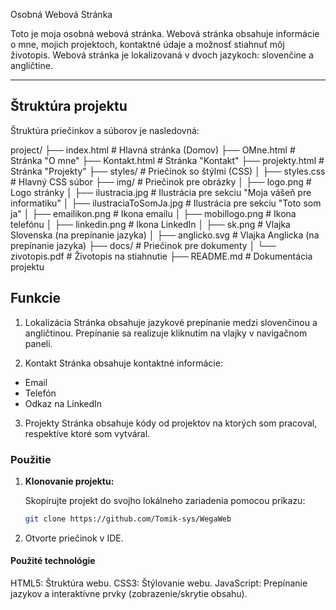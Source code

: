 Osobná Webová Stránka

Toto je moja osobná webová stránka. Webová stránka obsahuje informácie o mne, mojich projektoch, kontaktné údaje a možnosť stiahnuť môj životopis. Webová stránka je lokalizovaná v dvoch jazykoch: slovenčine a angličtine.

---

## Štruktúra projektu

Štruktúra priečinkov a súborov je nasledovná:

project/
├── index.html             # Hlavná stránka (Domov)
├── OMne.html              # Stránka "O mne"
├── Kontakt.html           # Stránka "Kontakt"
├── projekty.html          # Stránka "Projekty"
├── styles/                # Priečinok so štýlmi (CSS)
│   ├── styles.css         # Hlavný CSS súbor
├── img/                   # Priečinok pre obrázky
│   ├── logo.png           # Logo stránky
│   ├── ilustracia.jpg     # Ilustrácia pre sekciu "Moja vášeň pre informatiku"
│   ├── ilustraciaToSomJa.jpg # Ilustrácia pre sekciu "Toto som ja"
│   ├── emailikon.png      # Ikona emailu
│   ├── mobillogo.png      # Ikona telefónu
│   ├── linkedin.png       # Ikona LinkedIn
│   ├── sk.png             # Vlajka Slovenska (na prepínanie jazyka)
│   ├── anglicko.svg       # Vlajka Anglicka (na prepínanie jazyka)
├── docs/                  # Priečinok pre dokumenty
│   └── zivotopis.pdf      # Životopis na stiahnutie
├── README.md              # Dokumentácia projektu


## Funkcie

1. Lokalizácia
Stránka obsahuje jazykové prepínanie medzi slovenčinou a angličtinou. Prepínanie sa realizuje kliknutím na vlajky v navigačnom paneli.

2. Kontakt
Stránka obsahuje kontaktné informácie:
- Email
- Telefón
- Odkaz na LinkedIn

3. Projekty
Stránka obsahuje kódy od projektov na ktorých som pracoval, respektíve ktoré som vytváral.

###  Použitie
1. **Klonovanie projektu:**

   Skopírujte projekt do svojho lokálneho zariadenia pomocou príkazu:

   ```bash
   git clone https://github.com/Tomik-sys/WegaWeb

2. Otvorte priečinok v IDE.

#### Použité technológie
HTML5: Štruktúra webu.
CSS3: Štýlovanie webu.
JavaScript: Prepínanie jazykov a interaktívne prvky (zobrazenie/skrytie obsahu).
